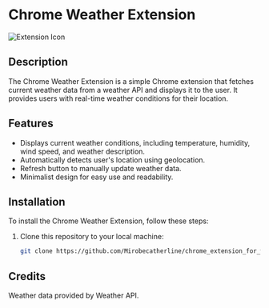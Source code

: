 # Chrome Weather Extension

![Extension Icon](icon.png)

## Description

The Chrome Weather Extension is a simple Chrome extension that fetches current weather data from a weather API and displays it to the user. It provides users with real-time weather conditions for their location.

## Features

- Displays current weather conditions, including temperature, humidity, wind speed, and weather description.
- Automatically detects user's location using geolocation.
- Refresh button to manually update weather data.
- Minimalist design for easy use and readability.

## Installation

To install the Chrome Weather Extension, follow these steps:

1. Clone this repository to your local machine:

   ```bash
   git clone https://github.com/Mirobecatherline/chrome_extension_for_weatherAPI.git
## Credits
Weather data provided by Weather API.

